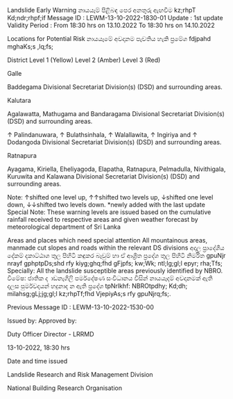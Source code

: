 Landslide Early Warning නායයෑම් පිළිබඳ පෙර අනතුරු ඇඟවීම kz;rhpT Kd;ndr;rhpf;if Message ID : LEWM-13-10-2022-1830-01 Update : 1st update Validity Period : From 18:30 hrs on 13.10.2022 To 18:30 hrs on 14.10.2022

Locations for Potential Risk නායයෑමේ අවදානම පැවතිය හැකි ප්‍රමේශ fdjpahd mghaKs;s ,lq;fs;

District Level 1 (Yellow) Level 2 (Amber) Level 3 (Red)

Galle

Baddegama Divisional Secretariat Division(s) (DSD) and surrounding areas.

Kalutara

Agalawatta, Mathugama and Bandaragama Divisional Secretariat Division(s) (DSD) and surrounding areas.

↑ Palindanuwara, ↑ Bulathsinhala, ↑ Walallawita, ↑ Ingiriya and ↑ Dodangoda Divisional Secretariat Division(s) (DSD) and surrounding areas.

Ratnapura

Ayagama, Kiriella, Eheliyagoda, Elapatha, Ratnapura, Pelmadulla, Nivithigala, Kuruwita and Kalawana Divisional Secretariat Division(s) (DSD) and surrounding areas.

Note: ↑shifted one level up, ↑↑shifted two levels up, ↓shifted one level down, ↓↓shifted two levels down. *newly added with the last update Special Note: These warning levels are issued based on the cumulative rainfall received to respective areas and given weather forecast by meteorological department of Sri Lanka

Areas and places which need special attention All mountainous areas, manmade cut slopes and roads within the relevant DS divisions අදාල ප්‍රාදේශීය දේකම් දකාට්ඨාශ තුල පිහිටි කඳුකර බෑවුම් හා ඒ ආශ්‍රිත ප්‍රදේශ තුල පිහිටි නිර්මිත gpuNjr nrayf gphptpDs;shd rfy kiyg;ghq;fhd gFjpfs; kw;Wk; ntl;lg;gl;l epyr; rha;Tfs; Specially: All the landslide susceptible areas previously identified by NBRO. විමේෂ: ජාතික ද ාඩනැගිලි පර්මදේෂණ සංවිධානය විසින් නායයෑදම් අවදානමක් ඇති දලස පුර්මවදයන් හදුනාද න ඇති ප්‍රදේශ tpNrlkhf: NBROtpdhy; Kd;dh; milahsg;gLj;jg;gl;l kz;rhpTf;fhd VjepiyAs;s rfy gpuNjrq;fs;.

Previous Message ID : LEWM-13-10-2022-1530-00

Issued by: Approved by:

Duty Officer Director - LRRMD

13-10-2022, 18:30 hrs

Date and time issued

Landslide Research and Risk Management Division

National Building Research Organisation